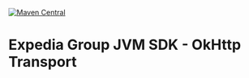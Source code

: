 [![Maven Central](https://img.shields.io/maven-central/v/com.expediagroup/expediagroup-sdk-transport-okhttp.svg)](https://search.maven.org/artifact/com.expediagroup/expediagroup-sdk-transport-okhttp)

# Expedia Group JVM SDK - OkHttp Transport

